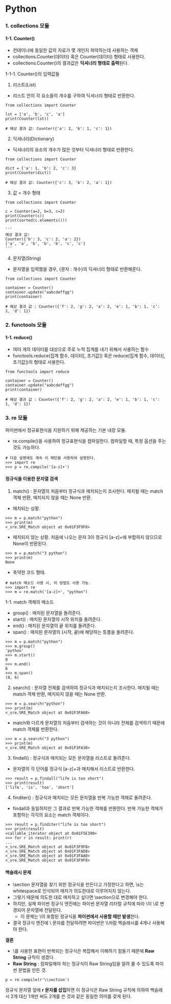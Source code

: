 Python
=====================

### 1. collections 모듈

#### 1-1. Counter()
* 컨테이너에 동일한 값의 자료가 몇 개인지 파악하는데 사용하는 객체
* collections.Counter(데이터) 혹은 Counter(데이터) 형태로 사용한다.
* collections.Counter()의 결과값은 **딕셔너리 형태로 출력**된다.

1-1-1. Counter()의 입력값들

1. 리스트(List)
* 리스트 안의 각 요소들의 개수를 구하여 딕셔너리 형태로 반환한다.

```
from collections import Counter

lst = ['a', 'b', 'c', 'a']
print(Counter(lst))

# 예상 결과 값: Counter({'a': 2, 'b': 1, 'c': 1})
```

2. 딕셔너리(Dictionary)
* 딕셔너리의 요소의 개수가 많은 것부터 딕셔너리 형태로 반환한다.

```
from collections import Counter

dict = {'a': 1, 'b': 2, 'c': 3}
print(Counter(dict))

# 예상 결과 값: Counter({'c': 3, 'b': 2, 'a': 1})
```

3. 값 = 개수 형태

```
from collections import Counter

c = Counter(a=2, b=3, c=2)
print(Counter(c))
print(sorted(c.elements()))

'''
예상 결과 값: 
Counter({'b': 3, 'c': 2, 'a': 2})
['a', 'a', 'b', 'b', 'b', 'c', 'c']
'''
```

4. 문자열(String)
* 문자열을 입력했을 경우, {문자 : 개수}의 딕셔너리 형태로 반환해준다.

```
from collections import Counter

container = Counter()
container.update("aabcdeffgg")
print(container)

# 예상 결과 값 : Counter({'f': 2, 'g': 2, 'a': 2, 'e': 1, 'b': 1, 'c': 1, 'd': 1})
```

### 2. functools 모듈

#### 1-1. reduce()
* 여러 개의 데이터를 대상으로 주로 누적 집계를 내기 위해서 사용하는 함수
* functools.reduce(집계 함수, 데이터[, 초기값]) 혹은 reduce(집계 함수, 데이터[, 초기값])의 형태로 사용한다.

```
from functools import reduce

container = Counter()
container.update("aabcdeffgg")
print(container)

# 예상 결과 값 : Counter({'f': 2, 'g': 2, 'a': 2, 'e': 1, 'b': 1, 'c': 1, 'd': 1})
```

### 3. re 모듈

파이썬에서 정규표현식을 지원하기 위해 제공하는 기본 내장 모듈.
* re.compile()을 사용하여 정규표현식을 컴파일한다. 컴파일할 때, 특정 옵션을 주는 것도 가능하다.
```
# 다음 설명에도 계속 이 패턴을 사용하여 설명한다.
>>> import re
>>> p = re.compile('[a-z]+')
```

#### 정규식을 이용한 문자열 검색
1. match() : 문자열의 처음부터 정규식과 매치되는지 조사한다. 매치될 때는 match 객체 반환, 매치되지 않을 때는 None 반환.
* 매치되는 상황.
```
>>> m = p.match("python")
>>> print(m)
<_sre.SRE_Match object at 0x01F3F9F8>
```
* 매치되지 않는 상황. 처음에 나오는 문자 3이 정규식 [a-z]+에 부합하지 않으므로 None이 반환된다.
```
>>> m = p.match("3 python")
>>> print(m)
None
```
* 축약한 코드 형태.
```
# match 메소드 사용 시, 이 방법도 사용 가능.
>>> import re
>>> m = re.match('[a-z]+', "python")
```

1-1. match 객체의 메소드
- group() : 매치된 문자열을 돌려준다.
- start() : 매치된 문자열의 시작 위치를 돌려준다.
- end() : 매치된 문자열의 끝 위치를 돌려준다.
- span() : 매치된 문자열의 (시작, 끝)에 해당하는 튜플을 돌려준다.
```
>>> m = p.match("python")
>>> m.group()
'python'
>>> m.start()
0
>>> m.end()
6
>>> m.span()
(0, 6)
```
2. search() : 문자열 전체를 검색하여 정규식과 매치되는지 조사한다. 매치될 때는 match 객체 반환, 매치되지 않을 때는 None 반환.
```
>>> m = p.search("python")
>>> print(m)
<_sre.SRE_Match object at 0x01F3FA68>
```
* match와 다르게 문자열의 처음부터 검색하는 것이 아니라 전체를 검색하기 때문에 match 객체를 반환한다.
```
>>> m = p.search("3 python")
>>> print(m)
<_sre.SRE_Match object at 0x01F3FA30>
```
3. findall() : 정규식과 매치되는 모든 문자열을 리스트로 돌려준다.
* 문자열의 각 단어를 정규식 [a-z]+과 매치해서 리스트로 반환한다.
```
>>> result = p.findall("life is too short")
>>> print(result)
['life', 'is', 'too', 'short']
```
4. finditer() : 정규식과 매치되는 모든 문자열을 반복 가능한 객체로 돌려준다.
* findall과 동일하지만 그 결과로 반복 가능한 객체를 반환한다. 반복 가능한 객체가 포함하는 각각의 요소는 match 객체이다.
```
>>> result = p.finditer("life is too short")
>>> print(result)
<callable_iterator object at 0x01F5E390>
>>> for r in result: print(r)
...
<_sre.SRE_Match object at 0x01F3F9F8>
<_sre.SRE_Match object at 0x01F3FAD8>
<_sre.SRE_Match object at 0x01F3FAA0>
<_sre.SRE_Match object at 0x01F3F9F8>
```

#### 백슬래시 문제

* \section 문자열을 찾기 위한 정규식을 만든다고 가정한다고 하면, \s는 whitespace로 인식되어 매치가 의도한대로 이루어지지 않는다.
* 그렇기 때문에 의도한 대로 매치하고 싶다면 \\section으로 변경해야 한다.
* 하지만, 실제 파이썬 정규식 엔진에는 파이썬 문자열 리터럴 규칙에 따라 \\이 \로 변경되어 문자열에 전달된다.
    * 이 문제는 \이 포함된 정규식을 **파이썬에서 사용할 때만 발생**한다.
* 결국 정규식 엔진에 \\ 문자를 전달하려면 파이썬은 \\\\처럼 백슬래시를 4개나 사용해야 한다.

**결론**
* \를 사용한 표현이 반복되는 정규식은 복잡해서 이해하기 힘들기 때문에 **Raw String** 규칙이 생겼다.
* **Raw String** : 컴파일해야 하는 정규식이 Raw String임을 알려 줄 수 있도록 파이썬 문법을 만든 것.
```
p = re.compile(r'\\section')
```
정규식 문자열 앞에 **r 문자를 삽입**하면 이 정규식은 Raw String 규칙에 의하여 백슬래시 2개 대신 1개만 써도 2개를 쓴 것과 같은 동일한 의미를 갖게 된다.